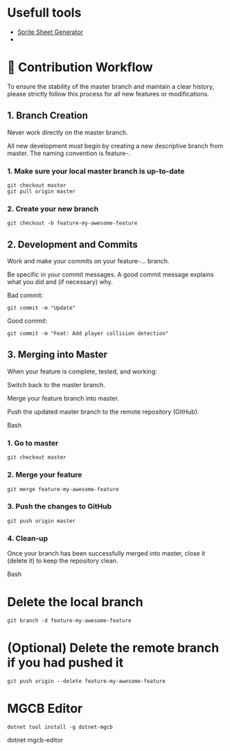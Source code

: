 # Usefull tools
- [Sprite Sheet Generator](https://codeshack.io/images-sprite-sheet-generator/)
- 

# 🚀 Contribution Workflow
To ensure the stability of the master branch and maintain a clear history, please strictly follow this process for all new features or modifications.

## 1. Branch Creation
Never work directly on the master branch.

All new development must begin by creating a new descriptive branch from master. The naming convention is feature-<feature-name>.

### 1. Make sure your local master branch is up-to-date
```
git checkout master
git pull origin master
```

### 2. Create your new branch
```
git checkout -b feature-my-awesome-feature
```

## 2. Development and Commits
Work and make your commits on your feature-... branch.

Be specific in your commit messages. A good commit message explains what you did and (if necessary) why.

Bad commit:
```
git commit -m "Update"
```
Good commit:
```
git commit -m "Feat: Add player collision detection"
```

## 3. Merging into Master
When your feature is complete, tested, and working:

Switch back to the master branch.

Merge your feature branch into master.

Push the updated master branch to the remote repository (GitHub).

Bash

### 1. Go to master
```
git checkout master
```

### 2. Merge your feature
```
git merge feature-my-awesome-feature
```

### 3. Push the changes to GitHub
```
git push origin master
```

### 4. Clean-up
Once your branch has been successfully merged into master, close it (delete it) to keep the repository clean.

Bash

# Delete the local branch
```
git branch -d feature-my-awesome-feature
```

# (Optional) Delete the remote branch if you had pushed it
```
git push origin --delete feature-my-awesome-feature
```

# MGCB Editor
```
dotnet tool install -g dotnet-mgcb
```
dotnet mgcb-editor
```
